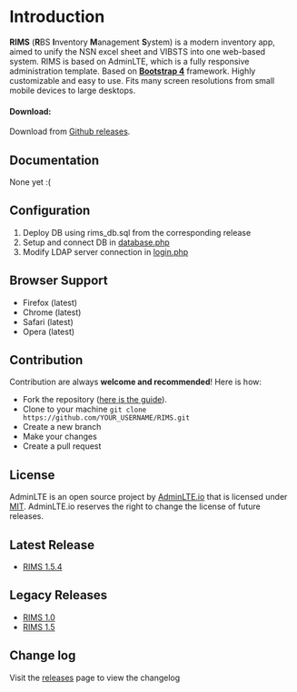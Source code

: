 Introduction
============

**RIMS** (**R**BS **I**nventory **M**anagement **S**ystem) is a modern inventory app, aimed to unify the NSN excel sheet and VIBSTS into one web-based system.
RIMS is based on AdminLTE, which is a fully responsive administration template. Based on **[Bootstrap 4](https://getbootstrap.com)** framework.
Highly customizable and easy to use. Fits many screen resolutions from small mobile devices to large desktops.

#### Download:

Download from [Github releases](https://github.com/zammitjohn/RIMS/releases).

Documentation
-------------
None yet :(

Configuration
---------------
1. Deploy DB using rims_db.sql from the corresponding release
2. Setup and connect DB in [database.php](api/config/database.php)
3. Modify LDAP server connection in [login.php](api/users/login.php)    

Browser Support
---------------
- Firefox (latest)
- Chrome (latest)
- Safari (latest)
- Opera (latest)

Contribution
------------
Contribution are always **welcome and recommended**! Here is how:

- Fork the repository ([here is the guide](https://help.github.com/articles/fork-a-repo/)).
- Clone to your machine ```git clone https://github.com/YOUR_USERNAME/RIMS.git```
- Create a new branch
- Make your changes
- Create a pull request

License
-------
AdminLTE is an open source project by [AdminLTE.io](https://adminlte.io) that is licensed under [MIT](http://opensource.org/licenses/MIT). AdminLTE.io
reserves the right to change the license of future releases.

Latest Release
---------------
- [RIMS 1.5.4](https://github.com/zammitjohn/RIMS/releases/tag/v1.5.4)

Legacy Releases
---------------
- [RIMS 1.0](https://github.com/zammitjohn/RIMS/releases/tag/v1.0)
- [RIMS 1.5](https://github.com/zammitjohn/RIMS/releases/tag/v1.5)

Change log
----------
Visit the [releases](https://github.com/zammitjohn/RIMS/releases) page to view the changelog